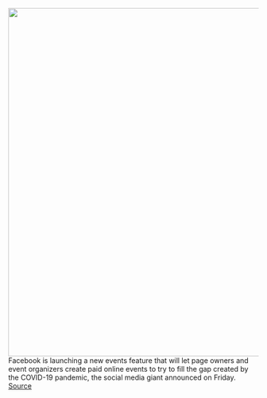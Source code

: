 <img src='https://cdn.vox-cdn.com/thumbor/7FItyFW0VuIrHmsCyGJeES3mfUw=/0x0:2040x1360/1200x800/filters:focal(889x544:1215x870)/cdn.vox-cdn.com/uploads/chorus_image/image/67205729/akrales_180614_1777_0080.0.jpg' width='700px' /><br/>
Facebook is launching a new events feature that will let page owners and event organizers create paid online events to try to fill the gap created by the COVID-19 pandemic, the social media giant announced on Friday.
<a href='https://www.theverge.com/2020/8/14/21369169/facebook-paid-live-events-ios-android-apple-app-store-fees-fortnite-epic'> Source <a/>